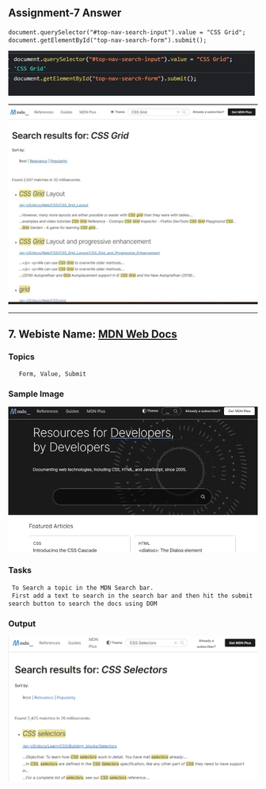 ## Assignment-7 Answer

``` 
document.querySelector("#top-nav-search-input").value = "CSS Grid";
document.getElementById("top-nav-search-form").submit();

```

![Code](./ss1.jpg)

![Output](./ss2.jpg)

---

## 7. Webiste Name: [MDN Web Docs](https://developer.mozilla.org/en-US/)

### Topics

       Form, Value, Submit

### Sample Image

![Sample One](../Pic12.png)

### Tasks

     To Search a topic in the MDN Search bar.
     First add a text to search in the search bar and then hit the submit search button to search the docs using DOM

### Output

![Output](../Pic13.png)